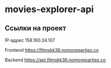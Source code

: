 # movies-explorer-api

## Ссылки на проект

IP-адрес 158.160.34.107

Frontend https://filmskk36.nomoreparties.co

Backend https://api.filmskk36.nomoreparties.co
